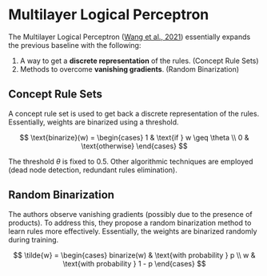 # Multilayer Logical Perceptron

The Multilayer Logical Perceptron ([Wang et al., 2021](https://arxiv.org/abs/2310.14336)) essentially expands the
previous baseline with the following:

1. A way to get a **discrete representation** of the rules. (Concept Rule Sets)
2. Methods to overcome **vanishing gradients**. (Random Binarization)

## Concept Rule Sets

A concept rule set is used to get back a discrete representation of the rules. Essentially, weights are binarized using a threshold.

$$
\text{binarize}(w) = \begin{cases}
1 & \text{if } w \geq \theta \\
0 & \text{otherwise}
\end{cases}
$$

The threshold $\theta$ is fixed to 0.5. Other algorithmic techniques are employed (dead node detection, redundant rules elimination).

## Random Binarization

The authors observe vanishing gradients (possibly due to the presence of products). To address this, they propose a random binarization method to learn rules more effectively. Essentially, the weights are binarized randomly during training.

$$
\tilde{w} = \begin{cases}
binarize(w) & \text{with probability } p \\
w & \text{with probability } 1 - p
\end{cases}
$$